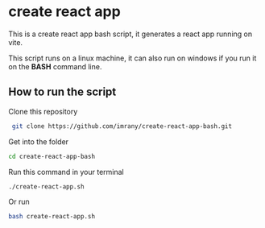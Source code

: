 # create react app 

This is a create react app bash script, it generates a react app running on vite.

This script runs on a linux machine, it can also run on windows if you run it on the __BASH__ 
command line.

## How to run the script
Clone this repository
```bash
 git clone https://github.com/imrany/create-react-app-bash.git
```
Get into the folder
```bash
cd create-react-app-bash
```
Run this command in your terminal
```bash
./create-react-app.sh
```
Or run
```bash
bash create-react-app.sh
```
